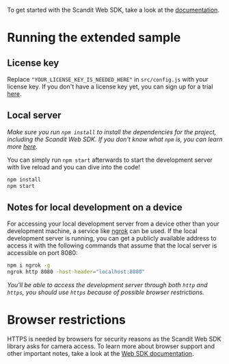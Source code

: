 To get started with the Scandit Web SDK, take a look at the [documentation](http://docs.scandit.com/stable/web/index.html).

# Running the extended sample

## License key
Replace `"YOUR_LICENSE_KEY_IS_NEEDED_HERE"` in `src/config.js` with your license key. If you don't have a
license key yet, you can sign up for a trial [here](https://ssl.scandit.com/customers/new?p=test&source=websdk).

## Local server

_Make sure you run `npm install` to install the dependencies for the project, including the Scandit Web SDK.
If you don't know what `npm` is, you can learn more [here](https://www.npmjs.com/#pane-what-is-npm)._

You can simply run `npm start` afterwards to start the development server with live reload and you can dive into the
code!


```bash
npm install
npm start
```

## Notes for local development on a device

For accessing your local development server from a device other than your development machine, a service like
[ngrok](https://ngrok.com/) can be used.
If the local development server is running, you can get a publicly available address to access it with the following
commands that assume that the local server is accessible on port 8080:
```bash
npm i ngrok -g
ngrok http 8080 -host-header="localhost:8080"
```

_You'll be able to access the development server through both `http` and `https`, you should use `https` because of
possible browser restrictions._

# Browser restrictions

HTTPS is needed by browsers for security reasons as the Scandit Web SDK library asks for camera access. To learn more
about browser support and other important notes, take a look at the [Web SDK documentation](http://docs.scandit.com/stable/web/index.html#important-notes).
